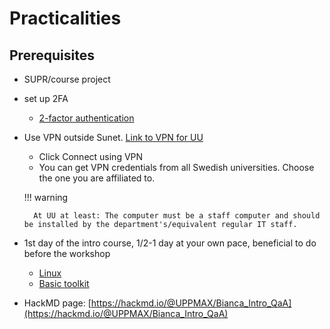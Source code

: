 # Practicalities

## Prerequisites

- SUPR/course project
- set up 2FA
    - [2-factor authentication](https://www.uu.se/en/staff/service-and-tools/tools-and-guides/log-in-securely)

- Use VPN outside Sunet. [Link to VPN for UU](https://www.uu.se/en/staff/service-and-tools/it-and-telephony-services/it-services/network-and-vpn)
    - Click Connect using VPN
    - You can get VPN credentials from all Swedish universities. Choose the one you are affiliated to.

    !!! warning

        At UU at least: The computer must be a staff computer and should be installed by the department's/equivalent regular IT staff.

- 1st day of the intro course, 1/2-1 day at your own pace, beneficial to do before the workshop

    - [Linux](https://uppmax.github.io/uppmax_intro/linux.html)
    - [Basic toolkit](https://uppmax.github.io/uppmax_intro/linux_basics.html)

- HackMD page: [https://hackmd.io/@UPPMAX/Bianca_Intro_QaA](https://hackmd.io/@UPPMAX/Bianca_Intro_QaA)
